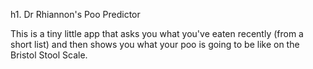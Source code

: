 h1. Dr Rhiannon\'s Poo Predictor 

This is a tiny little app that asks you what you've eaten recently (from a short list) and then shows you what your poo is going to be like on the Bristol Stool Scale.
